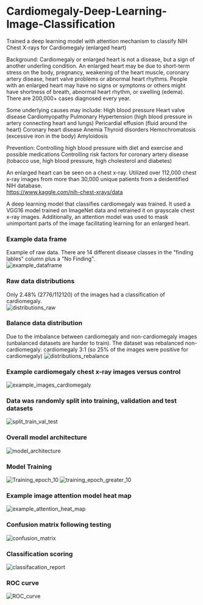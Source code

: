 # Cardiomegaly-Deep-Learning-Image-Classification
Trained a deep learning model with attention mechanism to classify NIH Chest X-rays for Cardiomegaly (enlarged heart) 


Background: 
Cardiomegaly or enlarged heart is not a disease, but a sign of another underling condition.  An enlarged heart may be due to short-term stress on the body, pregnancy, weakening of the heart muscle, coronary artery disease, heart valve problems or abnormal heart rhythms. People with an enlarged heart may have no signs or symptoms or others might have shortness of breath, abnormal heart rhythm, or swelling (edema).  There are 200,000+ cases diagnosed every year.  

Some underlying causes may include:
High blood pressure
Heart valve disease
Cardiomyopathy
Pulmonary Hypertension (high blood pressure in artery connecting heart and lungs)
Pericardial effusion (fluid around the heart)
Coronary heart disease
Anemia
Thyroid disorders
Hemochromatosis (excessive iron in the body)
Amyloidosis

Prevention: 
Controlling high blood pressure with diet and exercise and possible medications
Controlling risk factors for coronary artery disease (tobacco use, high blood pressure, high cholesterol and diabetes)


An enlarged heart can be seen on a chest x-ray.  Utilized over 112,000 chest x-ray images from more than 30,000 unique patients from a deidentified NIH database.  
https://www.kaggle.com/nih-chest-xrays/data

A deep learning model that classifies cardiomegaly was trained. It used a VGG16 model trained on ImageNet data and retrained it on grayscale chest x-ray images.  Additionally, an attention model was used to mask unimportant parts of the image facilitating learning for an enlarged heart.  


### Example data frame
Example of raw data.  There are 14 different disease classes in the "finding lables" column plus a "No Finding".  
![example_dataframe](https://user-images.githubusercontent.com/48166327/73209973-2a134c00-40fe-11ea-95a8-fa2b8903fa68.png)


### Raw data distributions
Only 2.48% (2776/112120) of the images had a classification of cardiomegaly.   
![distributions_raw](https://user-images.githubusercontent.com/48166327/73209997-37303b00-40fe-11ea-8e0a-8f8f84934c2a.png)


### Balance data distribution
Due to the imbalance between cardiomegaly and non-cardiomegaly images (unbalanced datasets are harder to train).  The dataset was rebalanced non-cardiomegaly: cardiomegaly 3:1 (so 25% of the images were positive for cardiomegaly)
![distributions_rebalance](https://user-images.githubusercontent.com/48166327/73210068-5c24ae00-40fe-11ea-9f80-2764f7caae9b.png)


### Example cardiomegaly chest x-ray images versus control
![example_images_cardiomegaly](https://user-images.githubusercontent.com/48166327/73210136-7f4f5d80-40fe-11ea-8d81-8983885dc988.png)


### Data was randomly split into training, validation and test datasets
![split_train_val_test](https://user-images.githubusercontent.com/48166327/73217014-f7705000-410b-11ea-9186-9d7788ebb00c.png)


### Overall model architecture
![model_architecture](https://user-images.githubusercontent.com/48166327/73210214-a4dc6700-40fe-11ea-8c55-2e5cd448f11b.png)


### Model Training
![Training_epoch_10](https://user-images.githubusercontent.com/48166327/73217025-fc350400-410b-11ea-945b-1f27d951b4cb.png)
![training_epoch_greater_10](https://user-images.githubusercontent.com/48166327/73217032-00f9b800-410c-11ea-95bd-ed12c6549f9d.png)


### Example image attention model heat map
![example_attention_heat_map](https://user-images.githubusercontent.com/48166327/73210335-e8cf6c00-40fe-11ea-8730-c5676e263e91.png)


### Confusion matrix following testing
![confusion_matrix](https://user-images.githubusercontent.com/48166327/73210377-0270b380-40ff-11ea-9a43-da261efc0168.png)


### Classification scoring 
![classifacation_report](https://user-images.githubusercontent.com/48166327/73210443-28965380-40ff-11ea-8b77-fbf40184efcb.png)


### ROC curve
![ROC_curve](https://user-images.githubusercontent.com/48166327/73210461-32b85200-40ff-11ea-9503-1d5a11133569.png)


